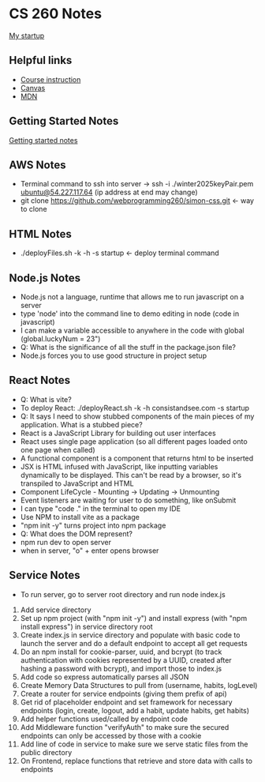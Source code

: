 # CS 260 Notes

[My startup](https://simon.cs260.click)

## Helpful links

- [Course instruction](https://github.com/webprogramming260)
- [Canvas](https://byu.instructure.com)
- [MDN](https://developer.mozilla.org)

## Getting Started Notes

[Getting started notes](https://github.com/johno4472/startupRedo/blob/main/gettingStarted.md)

## AWS Notes

- Terminal command to ssh into server -> ssh -i ./winter2025keyPair.pem ubuntu@54.227.117.64 (ip address at end may change)
- git clone https://github.com/webprogramming260/simon-css.git <- way to clone

## HTML Notes

- ./deployFiles.sh -k <yourpemkey> -h <yourdomain> -s startup <- deploy terminal command

## Node.js Notes
- Node.js not a language, runtime that allows me to run javascript on a server
- type 'node' into the command line to demo editing in node (code in javascript) 
- I can make a variable accessible to anywhere in the code with global (global.luckyNum = 23")
- Q: What is the significance of all the stuff in the package.json file?
- Node.js forces you to use good structure in project setup

## React Notes

- Q: What is vite?
- To deploy React: ./deployReact.sh -k <yourpemkey> -h consistandsee.com -s startup
- Q: It says I need to show stubbed components of the main pieces of my application. What is a stubbed piece?
- React is a JavaScript Library for building out user interfaces
- React uses single page application (so all different pages loaded onto one page when called)
- A functional component is a component that returns html to be inserted
- JSX is HTML infused with JavaScript, like inputting variables dynamically to be displayed. This can't be read by a browser, so it's transpiled to JavaScript and HTML
- Component LifeCycle - Mounting -> Updating -> Unmounting
- Event listeners are waiting for user to do something, like onSubmit
- I can type "code ." in the terminal to open my IDE
- Use NPM to install vite as a package
- "npm init -y" turns project into npm package
- Q: What does the DOM represent?
- npm run dev to open server
- when in server, "o" + enter opens browser

## Service Notes

- To run server, go to server root directory and run node index.js
1. Add service directory
2. Set up npm project (with "npm init -y") and install express (with "npm install express") in service directory root
3. Create index.js in service directory and populate with basic code to launch the server and do a default endpoint to accept all get requests
4. Do an npm install for cookie-parser, uuid, and bcrypt (to track authentication with cookies represented by a UUID, created after hashing a password with bcrypt), and import those to index.js
5. Add code so express automatically parses all JSON
6. Create Memory Data Structures to pull from (username, habits, logLevel)
7. Create a router for service endpoints (giving them prefix of api) 
8. Get rid of placeholder endpoint and set framework for necessary endpoints (login, create, logout, add a habit, update habits, get habits)
9. Add helper functions used/called by endpoint code
10. Add Middleware function "verifyAuth" to make sure the secured endpoints can only be accessed by those with a cookie
11. Add line of code in service to make sure we serve static files from the public directory
12. On Frontend, replace functions that retrieve and store data with calls to endpoints
